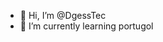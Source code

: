 - 👋 Hi, I’m @DgessTec
- 🌱 I’m currently learning portugol


<!---
DgessTec/DgessTec is a ✨ special ✨ repository because its `README.md` (this file) appears on your GitHub profile.
You can click the Preview link to take a look at your changes.
--->
